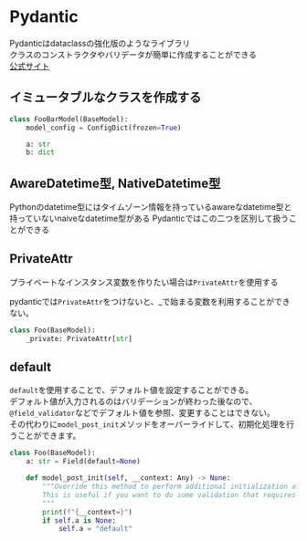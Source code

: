 # Pydantic

Pydanticはdataclassの強化版のようなライブラリ  
クラスのコンストラクタやバリデータが簡単に作成することができる  
[公式サイト](https://docs.pydantic.dev/latest/)  

## イミュータブルなクラスを作成する

```python
class FooBarModel(BaseModel):
    model_config = ConfigDict(frozen=True)

    a: str
    b: dict
```

## AwareDatetime型, NativeDatetime型

Pythonのdatetime型にはタイムゾーン情報を持っているawareなdatetime型と持っていないnaiveなdatetime型がある
Pydanticではこの二つを区別して扱うことができる

## PrivateAttr

プライベートなインスタンス変数を作りたい場合は`PrivateAttr`を使用する  

pydanticでは`PrivateAttr`をつけないと、_で始まる変数を利用することができない。

```python
class Foo(BaseModel):
    _private: PrivateAttr[str]
```

## default

`default`を使用することで、デフォルト値を設定することができる。  
デフォルト値が入力されるのはバリデーションが終わった後なので、`@field_validator`などでデフォルト値を参照、変更することはできない。  
その代わりに`model_post_init`メソッドをオーバーライドして、初期化処理を行うことができます。

```python
class Foo(BaseModel):
    a: str = Field(default=None)

    def model_post_init(self, __context: Any) -> None:
        """Override this method to perform additional initialization after `__init__` and `model_construct`.
        This is useful if you want to do some validation that requires the entire model to be initialized.
        """
        print(f"{__context=}")
        if self.a is None:
            self.a = "default"
```
